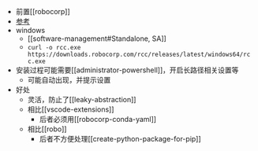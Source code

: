 - 前置[[robocorp]]
- [参考](https://github.com/robocorp/rcc#installing-rcc-from-command-line)
- windows
  - [[software-management#Standalone, SA]]
  - `curl -o rcc.exe https://downloads.robocorp.com/rcc/releases/latest/windows64/rcc.exe`
- 安装过程可能需要[[administrator-powershell]]，开启长路径相关设置等
  - 可能自动出现，并提示设置
- 好处
  - 灵活，防止了[[leaky-abstraction]]
  - 相比[[vscode-extensions]]
    - 后者必须用[[robocorp-conda-yaml]]
  - 相比[[robo]]
    - 后者不方便处理[[create-python-package-for-pip]]